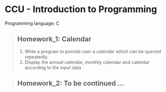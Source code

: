 ﻿# CCU - Introduction to Programming
 Programming language: C
 
> ## Homework_1: Calendar
> 1. Write a program to provide user a calendar which can be queried repeatedly.
> 2. Display the annual calendar, monthly calendar and calendar according to the input data 

> ## Homework_2: To be continued ...
